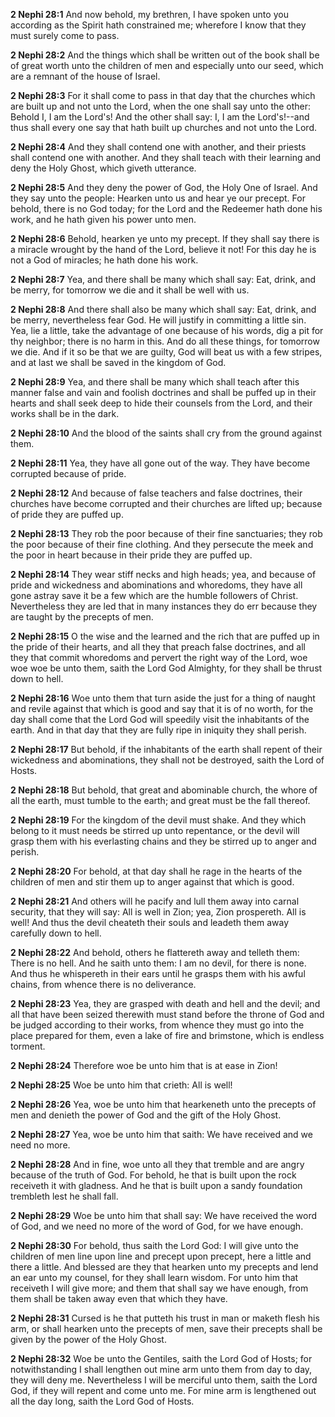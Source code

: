 **2 Nephi 28:1** And now behold, my brethren, I have spoken unto you according as the Spirit hath constrained me; wherefore I know that they must surely come to pass.

**2 Nephi 28:2** And the things which shall be written out of the book shall be of great worth unto the children of men and especially unto our seed, which are a remnant of the house of Israel.

**2 Nephi 28:3** For it shall come to pass in that day that the churches which are built up and not unto the Lord, when the one shall say unto the other: Behold I, I am the Lord's! And the other shall say: I, I am the Lord's!--and thus shall every one say that hath built up churches and not unto the Lord.

**2 Nephi 28:4** And they shall contend one with another, and their priests shall contend one with another. And they shall teach with their learning and deny the Holy Ghost, which giveth utterance.

**2 Nephi 28:5** And they deny the power of God, the Holy One of Israel. And they say unto the people: Hearken unto us and hear ye our precept. For behold, there is no God today; for the Lord and the Redeemer hath done his work, and he hath given his power unto men.

**2 Nephi 28:6** Behold, hearken ye unto my precept. If they shall say there is a miracle wrought by the hand of the Lord, believe it not! For this day he is not a God of miracles; he hath done his work.

**2 Nephi 28:7** Yea, and there shall be many which shall say: Eat, drink, and be merry, for tomorrow we die and it shall be well with us.

**2 Nephi 28:8** And there shall also be many which shall say: Eat, drink, and be merry, nevertheless fear God. He will justify in committing a little sin. Yea, lie a little, take the advantage of one because of his words, dig a pit for thy neighbor; there is no harm in this. And do all these things, for tomorrow we die. And if it so be that we are guilty, God will beat us with a few stripes, and at last we shall be saved in the kingdom of God.

**2 Nephi 28:9** Yea, and there shall be many which shall teach after this manner false and vain and foolish doctrines and shall be puffed up in their hearts and shall seek deep to hide their counsels from the Lord, and their works shall be in the dark.

**2 Nephi 28:10** And the blood of the saints shall cry from the ground against them.

**2 Nephi 28:11** Yea, they have all gone out of the way. They have become corrupted because of pride.

**2 Nephi 28:12** And because of false teachers and false doctrines, their churches have become corrupted and their churches are lifted up; because of pride they are puffed up.

**2 Nephi 28:13** They rob the poor because of their fine sanctuaries; they rob the poor because of their fine clothing. And they persecute the meek and the poor in heart because in their pride they are puffed up.

**2 Nephi 28:14** They wear stiff necks and high heads; yea, and because of pride and wickedness and abominations and whoredoms, they have all gone astray save it be a few which are the humble followers of Christ. Nevertheless they are led that in many instances they do err because they are taught by the precepts of men.

**2 Nephi 28:15** O the wise and the learned and the rich that are puffed up in the pride of their hearts, and all they that preach false doctrines, and all they that commit whoredoms and pervert the right way of the Lord, woe woe woe be unto them, saith the Lord God Almighty, for they shall be thrust down to hell.

**2 Nephi 28:16** Woe unto them that turn aside the just for a thing of naught and revile against that which is good and say that it is of no worth, for the day shall come that the Lord God will speedily visit the inhabitants of the earth. And in that day that they are fully ripe in iniquity they shall perish.

**2 Nephi 28:17** But behold, if the inhabitants of the earth shall repent of their wickedness and abominations, they shall not be destroyed, saith the Lord of Hosts.

**2 Nephi 28:18** But behold, that great and abominable church, the whore of all the earth, must tumble to the earth; and great must be the fall thereof.

**2 Nephi 28:19** For the kingdom of the devil must shake. And they which belong to it must needs be stirred up unto repentance, or the devil will grasp them with his everlasting chains and they be stirred up to anger and perish.

**2 Nephi 28:20** For behold, at that day shall he rage in the hearts of the children of men and stir them up to anger against that which is good.

**2 Nephi 28:21** And others will he pacify and lull them away into carnal security, that they will say: All is well in Zion; yea, Zion prospereth. All is well! And thus the devil cheateth their souls and leadeth them away carefully down to hell.

**2 Nephi 28:22** And behold, others he flattereth away and telleth them: There is no hell. And he saith unto them: I am no devil, for there is none. And thus he whispereth in their ears until he grasps them with his awful chains, from whence there is no deliverance.

**2 Nephi 28:23** Yea, they are grasped with death and hell and the devil; and all that have been seized therewith must stand before the throne of God and be judged according to their works, from whence they must go into the place prepared for them, even a lake of fire and brimstone, which is endless torment.

**2 Nephi 28:24** Therefore woe be unto him that is at ease in Zion!

**2 Nephi 28:25** Woe be unto him that crieth: All is well!

**2 Nephi 28:26** Yea, woe be unto him that hearkeneth unto the precepts of men and denieth the power of God and the gift of the Holy Ghost.

**2 Nephi 28:27** Yea, woe be unto him that saith: We have received and we need no more.

**2 Nephi 28:28** And in fine, woe unto all they that tremble and are angry because of the truth of God. For behold, he that is built upon the rock receiveth it with gladness. And he that is built upon a sandy foundation trembleth lest he shall fall.

**2 Nephi 28:29** Woe be unto him that shall say: We have received the word of God, and we need no more of the word of God, for we have enough.

**2 Nephi 28:30** For behold, thus saith the Lord God: I will give unto the children of men line upon line and precept upon precept, here a little and there a little. And blessed are they that hearken unto my precepts and lend an ear unto my counsel, for they shall learn wisdom. For unto him that receiveth I will give more; and them that shall say we have enough, from them shall be taken away even that which they have.

**2 Nephi 28:31** Cursed is he that putteth his trust in man or maketh flesh his arm, or shall hearken unto the precepts of men, save their precepts shall be given by the power of the Holy Ghost.

**2 Nephi 28:32** Woe be unto the Gentiles, saith the Lord God of Hosts; for notwithstanding I shall lengthen out mine arm unto them from day to day, they will deny me. Nevertheless I will be merciful unto them, saith the Lord God, if they will repent and come unto me. For mine arm is lengthened out all the day long, saith the Lord God of Hosts.

